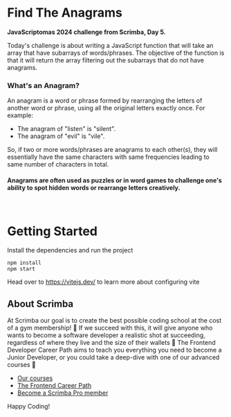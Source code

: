 # Find The Anagrams

**JavaScriptomas 2024 challenge from Scrimba, Day 5.**

Today's challenge is about writing a JavaScript function that will take an array that have subarrays of words/phrases. The objective of the function is that it will return the array filtering out the subarrays that do not have anagrams.

### What's an Anagram?
An anagram is a word or phrase formed by rearranging the letters of another word or phrase, using all the original letters exactly once. For example:
- The anagram of "listen" is "silent".
- The anagram of "evil" is "vile".

So, if two or more words/phrases are anagrams to each other(s), they will essentially have the same characters with same frequencies leading to same number of characters in total.

#### Anagrams are often used as puzzles or in word games to challenge one's ability to spot hidden words or rearrange letters creatively.

&nbsp;
# Getting Started
Install the dependencies and run the project
```
npm install
npm start
```

Head over to https://vitejs.dev/ to learn more about configuring vite
## About Scrimba

At Scrimba our goal is to create the best possible coding school at the cost of a gym membership! 💜
If we succeed with this, it will give anyone who wants to become a software developer a realistic shot at succeeding, regardless of where they live and the size of their wallets 🎉
The Frontend Developer Career Path aims to teach you everything you need to become a Junior Developer, or you could take a deep-dive with one of our advanced courses 🚀

- [Our courses](https://scrimba.com/allcourses)
- [The Frontend Career Path](https://scrimba.com/learn/frontend)
- [Become a Scrimba Pro member](https://scrimba.com/pricing)

Happy Coding!